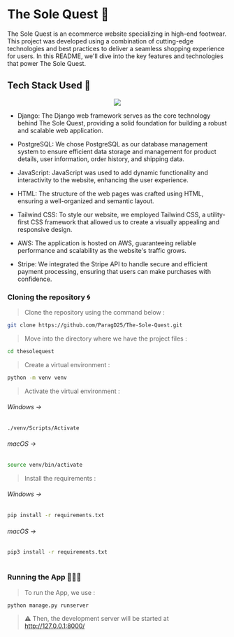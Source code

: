 # The Sole Quest 👟

The Sole Quest is an ecommerce website specializing in high-end footwear. This project was developed using a combination of cutting-edge technologies and best practices to deliver a seamless shopping experience for users. In this README, we'll dive into the key features and technologies that power The Sole Quest.

## Tech Stack Used 📁

<p align="center">
  <img src="https://skillicons.dev/icons?i=django,postgres,javascript,html,tailwind,aws" /> 
</p>
 
- Django: The Django web framework serves as the core technology behind The Sole Quest, providing a solid foundation for building a robust and scalable web application.

- PostgreSQL: We chose PostgreSQL as our database management system to ensure efficient data storage and management for product details, user information, order history, and shipping data.

- JavaScript: JavaScript was used to add dynamic functionality and interactivity to the website, enhancing the user experience.

- HTML: The structure of the web pages was crafted using HTML, ensuring a well-organized and semantic layout.

- Tailwind CSS: To style our website, we employed Tailwind CSS, a utility-first CSS framework that allowed us to create a visually appealing and responsive design.

- AWS: The application is hosted on AWS, guaranteeing reliable performance and scalability as the website's traffic grows.

- Stripe: We integrated the Stripe API to handle secure and efficient payment processing, ensuring that users can make purchases with confidence.

  
### Cloning the repository 🌀

> Clone the repository using the command below :
```bash
git clone https://github.com/ParagD25/The-Sole-Quest.git

```

> Move into the directory where we have the project files : 
```bash
cd thesolequest

```

> Create a virtual environment :
```bash
python -m venv venv

```

> Activate the virtual environment :
###### Windows →
```bash
./venv/Scripts/Activate

```

###### macOS → 
```bash
source venv/bin/activate

```

> Install the requirements :
###### Windows →
```bash
pip install -r requirements.txt

```

###### macOS → 
```bash
pip3 install -r requirements.txt

```

#

### Running the App 👨🏻‍💻

> To run the App, we use :
```bash
python manage.py runserver

```

> ⚠ Then, the development server will be started at http://127.0.0.1:8000/




